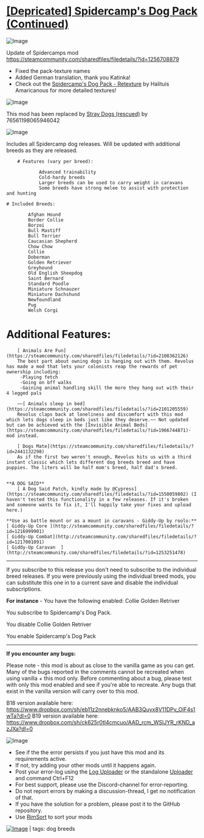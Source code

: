 # [[Depricated] Spidercamp's Dog Pack (Continued)](https://steamcommunity.com/sharedfiles/filedetails/?id=2453077534)

![Image](https://i.imgur.com/buuPQel.png)

Update of Spidercamps mod
https://steamcommunity.com/sharedfiles/filedetails/?id=1256708879

- Fixed the pack-texture names
- Added German translation, thank you Katinka!
- Check out the [Spidercamp's Dog Pack - Retexture](https://steamcommunity.com/sharedfiles/filedetails/?id=2923173574) by Halituis Amaricanous for more detailed textures!

![Image](https://i.imgur.com/3npT60J.png)

This mod has been replaced by [Stray Dogs (rescued)](https://steamcommunity.com/sharedfiles/filedetails/?id=3549460027) by 76561198065946042
	
![Image](https://i.imgur.com/Z4GOv8H.png)

Includes all Spidercamp dog releases. Will be updated with additional breeds as they are released.

        # Features (vary per breed):

                Advanced trainability
                Cold-hardy breeds
                Larger breeds can be used to carry weight in caravans
                Some breeds have strong melee to assist with protection and hunting

	# Included Breeds:

			Afghan Hound
			Border Collie
			Borzoi
			Bull Mastiff
			Bull Terrier
			Caucasian Shepherd
			Chow Chow
			Collie
			Doberman
			Golden Retriever
			Greyhound
			Old English Sheepdog
			Saint Bernard
			Standard Poodle
			Miniature Schnauzer
			Miniature Dachshund
			Newfoundland
			Pug
			Welsh Corgi

  # Additional Features:

        [ Animals Are Fun](https://steamcommunity.com/sharedfiles/filedetails/?id=2108362126)
        The best part about owning dogs is hanging out with them. Revolus has made a mod that lets your colonists reap the rewards of pet ownership including:
         -Playing fetch
         -Going on bff walks
         -Gaining animal handling skill the more they hang out with their 4 legged pals

        ~~[ Animals sleep in bed](https://steamcommunity.com/sharedfiles/filedetails/?id=2101205559)
        Revolus claps back at loneliness and discomfort with this mod which lets dogs sleep in beds just like they deserve.~~ Not updated but can be achieved with the [Invisible Animal Beds](https://steamcommunity.com/sharedfiles/filedetails/?id=1966744871)-mod instead.

        [ Dogs Mate](https://steamcommunity.com/sharedfiles/filedetails/?id=2441132298)
        As if the first two weren't enough, Revolus hits us with a third instant classic which lets different dog breeds breed and have puppies. The liters will be half mom's breed, half dad's breed. 


	**A DOG SAID**
        [ A Dog Said Patch, kindly made by @Cypress](https://steamcommunity.com/sharedfiles/filedetails/?id=1550059802) (I haven't tested this functionality in a few releases. If it's broken and someone wants to fix it, I'll happily take your fixes and upload here.)

	**Use as battle mount or as a mount in caravans - Giddy-Up by roolo:**
	[ Giddy-Up Core	](http://steamcommunity.com/sharedfiles/filedetails/?id=1216999901)
	[ Giddy-Up Combat](http://steamcommunity.com/sharedfiles/filedetails/?id=1217001091)
	[ Giddy-Up Caravan  ](http://steamcommunity.com/sharedfiles/filedetails/?id=1253251478)

----------------------------------------------------------

If you subscribe to this release you don't need to subscribe to the individual breed releases. If you were previously using the individual breed mods, you can substitute this one in to a current save and disable the individual subscriptions.

**For instance** - You have the following enabled:
Collie
Golden Retriver

You subscribe to Spidercamp's Dog Pack.

You disable 
Collie
Golden Retriver

You enable 
Spidercamp's Dog Pack

---------------------------------------------------------------------
**If you encounter any bugs:**

Please note - this mod is about as close to the vanilla game as you can get. Many of the bugs reported in the comments cannot be recreated when using vanilla + this mod only. Before commenting about a bug, please test with only this mod enabled and see if you're able to recreate. Any bugs that exist in the vanilla version will carry over to this mod. 

B18 version available here: https://www.dropbox.com/sh/eb11z2nnebknko5/AAB3Quyx8V11DPv_OlF4s1wTa?dl=0
B19 version available here: https://www.dropbox.com/sh/ck625r0tl4cmcuo/AAD_rcm_WSlJYR_rKND_azJXa?dl=0

![Image](https://i.imgur.com/PwoNOj4.png)



-  See if the the error persists if you just have this mod and its requirements active.
-  If not, try adding your other mods until it happens again.
-  Post your error-log using the [Log Uploader](https://steamcommunity.com/sharedfiles/filedetails/?id=2873415404) or the standalone [Uploader](https://steamcommunity.com/sharedfiles/filedetails/?id=2873415404) and command Ctrl+F12
-  For best support, please use the Discord-channel for error-reporting.
-  Do not report errors by making a discussion-thread, I get no notification of that.
-  If you have the solution for a problem, please post it to the GitHub repository.
-  Use [RimSort](https://github.com/RimSort/RimSort/releases/latest) to sort your mods

 

[![Image](https://img.shields.io/github/v/release/emipa606/SpidercampsDogPack?label=latest%20version&style=plastic&color=9f1111&labelColor=black)](https://steamcommunity.com/sharedfiles/filedetails/changelog/2453077534) | tags: dog breeds
